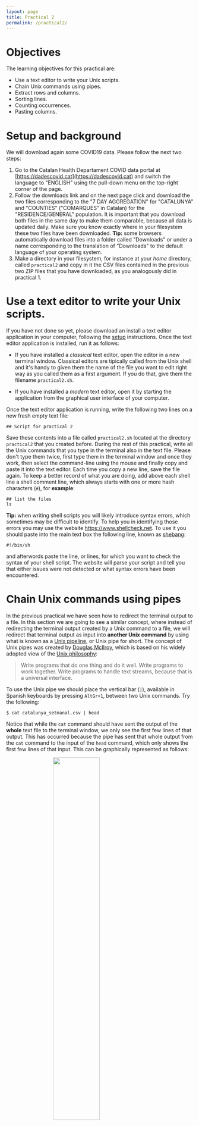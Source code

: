 ```yaml
---
layout: page
title: Practical 2
permalink: /practical2/
---
```


# Objectives

The learning objectives for this practical are:

 * Use a text editor to write your Unix scripts.
 * Chain Unix commands using pipes.
 * Extract rows and columns.
 * Sorting lines.
 * Counting occurrences.
 * Pasting columns.

# Setup and background

We will download again some COVID19 data. Please follow the next two steps:

1. Go to the Catalan Health Departament COVID data portal at [https://dadescovid.cat](https://dadescovid.cat)
   and switch the language to "ENGLISH" using the pull-down menu on the top-right corner of the page.
2. Follow the downloads link and on the next page click and download the two
   files corresponding to the "7 DAY AGGREGATION" for "CATALUNYA" and "COUNTIES"
   ("COMARQUES" in Catalan) for the "RESIDENCE/GENERAL" population. It is
   important that you download both files in the same day to make them comparable,
   because all data is updated daily. Make sure you know
   exactly where in your filesystem these two files have been downloaded.
   **Tip:** some browsers automatically download files into a folder called "Downloads"
   or under a name corresponding to the translation of "Downloads" to the default
   language of your operating system.
3. Make a directory in your filesystem, for instance at your _home_ directory,
   called `practical2` and copy in it the CSV files contained in the previous two
   ZIP files that you have downloaded, as you analogously did in practical 1.

# Use a text editor to write your Unix scripts.

If you have not done so yet, please download an install a text editor application
in your computer, following the [setup](/setup/) instructions. Once the text editor
application is installed, run it as follows:

  * If you have installed a _classical_ text editor, open the editor in a new terminal window. Classical editors are tipically called from the Unix shell and it's handy to given them the name of the file you want to edit right way as you called them as a first argument. If you do that, give them the filename `practical2.sh`.

  * If you have installed a _modern_ text editor, open it by starting the application from the graphical user interface of your computer.

Once the text editor application is running, write the following two lines on a new
fresh empty text file:

```
## Script for practical 2

```

Save these contents into a file called `practical2.sh` located at the directory
`practical2` that you created before. During the rest of this practical, write
all the Unix commands that you type in the terminal also in the text file. Please
don't type them twice, first type them in the terminal window and once they work,
then select the command-line using the mouse and finally copy and paste it into
the text editor. Each
time you copy a new line, save the file again. To keep a better record of what
you are doing, add above each shell line a shell comment line, which always starts
with one or more hash characters (`#`), for **example**:

```
## list the files
ls
```

**Tip:** when writing shell scripts you will likely introduce syntax errors,
which sometimes may be difficult to identify. To help you in identifying those
errors you may use the website https://www.shellcheck.net. To use it you should
paste into the main text box the following line, known as
[shebang](https://en.wikipedia.org/wiki/Shebang_%28Unix%29):

```
#!/bin/sh
```

and afterwords paste the line, or lines, for which you want to check
the syntax of your shell script. The website will parse your script
and tell you that either issues were not detected or what syntax errors
have been encountered.

# Chain Unix commands using pipes

In the previous practical we have seen how to redirect the terminal output
to a file. In this section we are going to see a similar concept, where instead
of redirecting the terminal output created by a Unix command to a file, we
will redirect that terminal output as input into **another Unix command** by
using what is known as a
[Unix pipeline](https://en.wikipedia.org/wiki/Pipeline_%28Unix%29), or Unix pipe
for short. The concept of Unix pipes was created by
[Douglas McIlroy](https://en.wikipedia.org/wiki/Douglas_McIlroy), which is based on
his widely adopted view of the
[Unix philosophy](https://en.wikipedia.org/wiki/Unix_philosophy):

> Write programs that do one thing and do it well. Write programs to work
> together. Write programs to handle text streams, because that is a universal
> interface.

To use the Unix pipe we should place the vertical bar (`|`), available in Spanish
keyboards by pressing `AltGr+1`, between two Unix commands. Try the following:

```
$ cat catalunya_setmanal.csv | head
```

Notice that while the `cat` command should have sent the output of the **whole**
text file to the terminal window, we only see the first few lines of that output.
This has occurred because the pipe has sent that whole output from the `cat` command
to the input of the `head` command, which only shows the first few lines of that input.
This can be graphically represented as follows:

<img src="singlepipe.png" style="display: block; margin-left: auto; margin-right: auto; width: 50%; height: auto;">

# Extract rows and columns

Text files such as CSV files have a matrix layout with rows corresponding to lines
and columns to values separated by some delimiter character, which is a semicolon (`;`)
in the case of the previous file `catalunya_setmanal.csv`. Because of its matrix layout,
a CSV file can be always opened by any spreadsheet software, such as Microsoft Excel;
see image below.

<img src="ExcelCSV.png" style="display: block; margin-left: auto; margin-right: auto; width: 80%; height: auto;">

However, there are at least two circumstances in which working with CSV files from the
Unix command-line is preferable to do it from a spreadsheet software such as Microsoft
Excel:

  1. Spreadsheet software will always attempt to load the whole data into main memory.
  This may become prohibitive when having tens of thousands of rows, which is common for
  data with molecular-level measurements from high-thoughput instruments.
  2. Every spreadsheet software uses its own format to store the data, which makes it
  prone to [digital obsolescence](https://en.wikipedia.org/wiki/Digital_obsolescence),
  the fact that old software required to open a file is no longer available. CSV files,
  and text files in general, can never become obsolete because their format does not
  depend on any specific software to be read or written.

Additionally, the misuse of Microsoft Excel has caused multiple problems
with important consequences in loss of monetary and human-time resources,
such as the
[loss in 2020 of COVID19-test results in England](https://www.theguardian.com/politics/2020/oct/05/how-excel-may-have-caused-loss-of-16000-covid-tests-in-england).

Here we will learn to do two common operations on data organized in a matrix layout:
extract rows (lines) and extract columns (delimiter-separated values). To extract rows
from a text file in Unix we will use the command `grep`, which requires two pieces of
information:

```
$ grep pattern filename
```
where `pattern` is the text that we expect to match to the lines we want to extract,
while `filename` is the name of the file from which we want to extract the lines matching
the pattern. Note that `pattern` can be something sophisticated such as a
[regular expression](https://en.wikipedia.org/wiki/Regular_expression) (not covered in
this practical) and `filename` can be ommitted when we want `grep` to read input from
a pipe.

For instance, the column `RESIDENCIA` in the COVID19 data
indicates whether the row contains data derived from geriatric-care residences
(value `Si`) or not (value `No`). You can check the
[documentation](https://dadescovid.cat/documentacio?lang=eng) at the Catalan COVID19
data portal to understand why the data is provided separately for these two types
of population.

Let's say we want to extract the rows for the COVID19 data derived
from the population in Catalunya that does not live in geriatric-care
residences into a separate file called `catalunya_setmanal_general.csv`.

```
$ grep No catalunya_setmanal.csv > catalunya_setmanal_general.csv
```
Now, repeat the command but this time extracting the rows corresponding to the
population that **does live** in geriatric-care residences into a separate file
called `catalunya_setmanal_geriatric.csv`.

**Tip**: note that `grep` has worked well for this particular task because no other
column in the data has used the terms `Si` and `No` for any other purpose. The
`grep` command doesn't know about columns, it only finds matches of a pattern in lines,
reporting the lines that match the pattern. You can also ask `grep` to report the
lines that **do not** match the pattern by using the option `-v`.

**Warning**: when using the terminal output redirection mechanism (`>`) you should
**never** use as output filename the filename that is being used as input in the same
command line, because that would lead to overwriting the input file and ending with
a corrupted output or without output at all.

Extracting columns can be done using the Unix command `cut`, which in the case of
CSV files also requires specifying the options `-d` and `-f`:

```
$ cut -d 'delimiter' -f field filename
```
The option `-d` allows us to specify a
[delimiter character](https://en.wikipedia.org/wiki/Delimiter), which by default
is the [TAB character](https://en.wikipedia.org/wiki/Tab_key) and should be always
specified between single quotes (e.g., `','`). The option `-f` allows us to specify
the columns, also known as
[fields](https://en.wikipedia.org/wiki/Data_field) in this context. For instance,
let's say we want to extract the last column of the CSV file
`catalunya_setmanal.csv`, corresponding to the number of exitus at each 7-day agggregation period.
Taking into account that this file uses the semicolon (`;`) as field separator,
we should write:

```
$ cut -d ';' -f 17 catalunya_setmanal.csv | head
```

Now let's say we want to extract this column from the geriatric subset of the data.
We could either run the previous command on the file we created before:

```
$ cut -d ';' -f 17 catalunya_setmanal_geriatric.csv | head
```
or had we not generated that file, we could have done it from the original data
file using two pipes, as follows:

```
$ grep Si catalunya_setmanal.csv | cut -d ';' -f 17 | head
```
Note that in both cases the output is identical.

# Sort rows

Unix provides a command called `sort` to order rows of a file in a number of ways.
By default, it sorts rows in increasing alphabetical order. Note for instance that
in the `catalunya_setmanal.csv` file, the column `DATA_INI` and `DATA_FI` contain the
initial and end date of the recorded data for each row, that first lines correspond
to more recent data and that date is written in a format that the alphabetic order
matches the time order. Type the following four commands:

```
$ cut -d ';' -f 3,17 catalunya_setmanal.csv | head
$ cut -d ';' -f 3,17 catalunya_setmanal.csv | tail
$ cut -d ';' -f 3,17 catalunya_setmanal.csv | sort | head
$ cut -d ';' -f 3,17 catalunya_setmanal.csv | sort | tail
```
Looking at the output of each them, can you explain their differences?

_Influence of the locale (regional) configuration of your system_

When you use the `sort` command to order numbers, you should use
the option `-n`. This option is valid for both, integer and
real numbers (i.e., with decimal digits). However, in this latter
case, there is a complication derived from the different existing
conventions to separate the integer from the decimal part of such
a number, e.g., 1.5 vs 1,5.

Every computer and operating system works with a so-called
[locale configuration](https://en.wikipedia.org/wiki/Locale_%28computer_software%29)
that defines the language used on the computer as well as every other
regional aspect influencing how the user reads and writes information on
the computer. One of those aspects is the decimal number separator, which
in English-speaking countries is the dot (`.`) and, for instance, in Spain
is the comma (`,`).

The `sort` command looks up what is the current _locale configuration_, and
particularly, what is the decimal number separator, to decide how to sort
numbers when we specify the `-n` option. If our configuration is set up to
use comma (`,`) as decimal separator but the data we want to sort uses the
dot `.`, then we need to either replace those dots by commas or change our
_locale configuration_ to an English-speaking one.

To figure out our current _locale configuration_ type the `locale` command
on the Unix shell (the output shown below is one possible example of output,
not necessarily the one you obtain in your computer):

```
$ locale
LANG=""
LC_COLLATE="ca_ES"
LC_CTYPE="ca_ES"
LC_MESSAGES="ca_ES"
LC_MONETARY="ca_ES"
LC_NUMERIC="ca_ES"
LC_TIME="ca_ES"
LC_ALL="ca_ES"
```

You can also verify how the `sort` command is picking up that locale
configuration on the decimal number separator by using the options
`-n --debug` as follows:

```
$ sort -n --debug
Using collate rules of ca_ES locale
Decimal Point: <,>
Positive sign: <+>
Negative sign: <->
```

You will need to press `Ctrl+d` to exit the `sort` command since we are
not giving any file to sort in the previous call. To change the
_locale_ into an English-speaking configuration in an Unix system such
as Ubuntu or macOS, you should type the following:

```
$ LC_ALL=en_US
```

We can verify that the _locale configuration_ has changed.

```
$ locale
LANG=""
LC_COLLATE="en_US"
LC_CTYPE="en_US"
LC_MESSAGES="en_US"
LC_MONETARY="en_US"
LC_NUMERIC="en_US"
LC_TIME="en_US"
LC_ALL="en_US"
$ sort -n --debug
Using collate rules of en_US locale
Decimal Point: <.>
Thousands separator: <,>
Positive sign: <+>
Negative sign: <->
```

If you are on Windows using the _Git Bash_ Unix shell emulator, then please
check the corresponding instructions on the [setup](/setup/) page, how to
install a Unix shell on Windows.

Once you have configured your system with an English-speaking
_locale configuration_, then you can safely sort decimal numbers on
files with the dot (`.`) as decimal number separator.

# Remove consecutive duplicated lines

The Unix command `uniq` removes consecutive duplicated lines. Look for instance
at the beginning and the end of the file `comarques_setmanal.csv`:

```
$ head comarques_setmanal.csv
NOM;CODI;DATA_INI;DATA_FI;RESIDENCIA;IEPG_CONFIRMAT;R0_CONFIRMAT_M;IA14;TAXA_CASOS_CONFIRMAT;CASOS_CONFIRMAT;TAXA_PCRTAR;PCR;TAR;PERC_PCRTAR_POSITIVES;INGRESSOS_TOTAL;INGRESSOS_CRITIC;EXITUS;CASOS_PCR;CASOS_TAR;POSITIVITAT_PCR_NUM;POSITIVITAT_TAR_NUM;POSITIVITAT_PCR_DEN;POSITIVITAT_TAR_DEN;VACUNATS_DOSI_1;VACUNATS_DOSI_2
ALT CAMP;01;2021-09-19;2021-09-25;No;36.2005;1.14456;31.6191;9.0340;4;1300.9011;292;284;0.7707;0;0;0;2;2;2;2;252;267;175;183
ALT CAMP;01;2021-09-19;2021-09-25;Si;;;0.0000;0.0000;0;1740.8123;8;1;0.0000;0;0;0;0;0;0;0;3;0;3;2
ALT CAMP;01;2021-09-18;2021-09-24;No;41.2068;1.21599;33.8776;13.5510;6;1307.6766;302;277;1.3487;0;0;0;2;4;3;4;260;259;172;185
ALT CAMP;01;2021-09-18;2021-09-24;Si;;;0.0000;0.0000;0;1547.3887;7;1;0.0000;0;0;0;0;0;0;0;2;0;3;2
ALT CAMP;01;2021-09-17;2021-09-23;No;44.9867;1.24456;36.1361;15.8095;7;1287.3500;302;268;1.7717;0;0;0;3;4;5;4;259;249;206;239
ALT CAMP;01;2021-09-17;2021-09-23;Si;;;0.0000;0.0000;0;1547.3887;7;1;0.0000;0;0;0;0;0;0;0;4;0;3;1
ALT CAMP;01;2021-09-16;2021-09-22;No;51.5783;1.26837;40.6531;15.8095;7;1271.5405;312;251;1.8293;0;0;0;3;4;5;4;263;229;171;237
ALT CAMP;01;2021-09-16;2021-09-22;Si;;;0.0000;0.0000;0;1547.3887;7;1;0.0000;0;0;0;0;0;0;0;4;0;2;1
ALT CAMP;01;2021-09-15;2021-09-21;No;36.0476;0.839796;42.9116;15.8095;7;1271.5405;332;231;1.8293;1;0;1;3;4;5;4;282;210;205;253


$ tail comarques_setmanal.csv 
VALLES ORIENTAL;41;2020-02-28;2020-03-05;No;;;0.2422;0.2422;1;2.4223;10;0;0.0000;0;0;0;1;0;0;0;10;0;0;0
VALLES ORIENTAL;41;2020-02-28;2020-03-05;Si;;;0.0000;0.0000;0;0.0000;0;0;0.0000;0;0;0;0;0;0;0;0;0;0;0
VALLES ORIENTAL;41;2020-02-27;2020-03-04;No;;;0.2422;0.2422;1;1.9379;8;0;0.0000;0;0;0;1;0;0;0;8;0;0;0
VALLES ORIENTAL;41;2020-02-27;2020-03-04;Si;;;0.0000;0.0000;0;0.0000;0;0;0.0000;0;0;0;0;0;0;0;0;0;0;0
VALLES ORIENTAL;41;2020-02-26;2020-03-03;No;;;0.2422;0.2422;1;1.6956;7;0;0.0000;0;0;0;1;0;0;0;7;0;0;0
VALLES ORIENTAL;41;2020-02-26;2020-03-03;Si;;;0.0000;0.0000;0;0.0000;0;0;0.0000;0;0;0;0;0;0;0;0;0;0;0
VALLES ORIENTAL;41;2020-02-25;2020-03-02;No;;;0.0000;0.0000;0;1.2111;5;0;0.0000;0;0;0;0;0;0;0;5;0;0;0
VALLES ORIENTAL;41;2020-02-25;2020-03-02;Si;;;0.0000;0.0000;0;0.0000;0;0;0.0000;0;0;0;0;0;0;0;0;0;0;0
VALLES ORIENTAL;41;2020-02-24;2020-03-01;No;;;0.0000;0.0000;0;0.7267;3;0;0.0000;0;0;0;0;0;0;0;3;0;0;0
VALLES ORIENTAL;41;2020-02-24;2020-03-01;Si;;;0.0000;0.0000;0;0.0000;0;0;0.0000;0;0;0;0;0;0;0;0;0;0;0
```
Lines appear to be grouped by county name, which occurs in the first column.
Let's extract the first column, apply the `uniq` command on its output and
count the number of resulting lines:

```
$ cut -f 1 -d ';' comarques_setmanal.csv | uniq | wc -l
      43
```
Do you know to what corresponds this number?

In this case, duplicated lines were occurring in consecutively one after each
other. However, if this were not the case, what do you think we could do before
using the `uniq` command to bring duplicated lines together?

# Count consecutive occurrences

In a previous practical, we have seen the command `wc`, which can be employed to
count the lines of a text file. Here we want to learn the command `uniq` with
its option `-c`, which allows one to count consecutively repeated lines. This is
useful to count occurrences of interest in a file. For instance, let's say we
want to count the number of different exitus occurrences in the file
`catalunya_setmanal.csv`, i.e., how many lines (7-days aggregation periods)
reported 0 exitus, how many reported 1, how many reported 2, etc. We need to
extract the exitus column (17), sort it and apply the `uniq -c` command:

```
$ cut -f 17 -d ';' catalunya_setmanal.csv | sort | uniq -c | head
```
Let's say we want to see the most frequent occurrences first. We would need then
to sort the previous output numerically (option `-n`) and from largest to
smallest (option `-r`), as follows:

```
$ cut -f 17 -d ';' catalunya_setmanal.csv | sort | uniq -c | sort -n -r | head
    241 0
    129 1
     91 2
     68 3
     39 4
     36 5
     28 12
     23 6
     23 10
     22 9
```
So the most frequent reported exitus figure was 0 in 241 7-day aggregation
periods (lines in the CSV file), the second most frequent one was 1 exitus
in 129 lines, and so on. We can also tell `sort` to order that output by the
second column using the option `-k`, which would give us the whole ordered
frequency distribution of exitus:

```
$ cut -f 17 -d ';' catalunya_setmanal.csv | sort | uniq -c | sort -n -k 2 | head -20
      1 EXITUS
    241 0
    129 1
     91 2
     68 3
     39 4
     36 5
     23 6
     21 7
     13 8
     22 9
     23 10
     18 11
     28 12
     15 13
     17 14
     17 15
     13 16
     17 17
     16 18
```

# Paste columns

The Unix command `paste` allows us to paste in parallel lines of given files using
a `TAB` as delimiter character by default, which can be changed with the option
`-d`. For instance, see what happens when extract two columns from the CSV file
and paste them again:

```
$ cut -d ';' -f 3 catalunya_setmanal.csv > catalunya_setmanal_dataini.csv
$ cut -d ';' -f 17 catalunya_setmanal.csv > catalunya_setmanal_exitus.csv
$ paste catalunya_setmanal_dataini.csv catalunya_setmanal_exitus.csv | head
DATA_INI      EXITUS
2021-09-19    30
2021-09-19    0
2021-09-19    5
2021-09-18    33
2021-09-18    0
2021-09-18    4
2021-09-17    0
2021-09-17    7
2021-09-17    29
```

# Exercise

Using the Unix commands we have learned in this practical, try to answer the
following questions about the downloaded COVID19 data:

### Question 1

For how many 7-day aggregation periods do we have COVID19 data for the
general population (i.e., excluding those living in geriatric residences)
 in Catalunya? (answer: 574 on September 29th, 2021)

### Question 2

Which is the highest
[basic reproduction number](https://en.wikipedia.org/wiki/Basic_reproduction_number)
(R0, column `R0_CONFIRMAT`) observed for the general population
(i.e., excluding those living in geriatric residences) in Catalunya throughout
the whole 7-day aggregation periods? (answer 4.99) and for the months of June 2020
and June 2021?
(answer 1.69 and 3.47)

### Question 3

In which 7-day aggregation period was the R0 highest for the general
population? (**Hint:** you can use the `sort` command with the options
`-k` to use a particular column for sorting and `-t` to indicate the
column delimiter character different form the default, which is the
blank character `' '`. Answer: 2020-03-09)

### Question 4

Which county had the highest number of exitus in geriatric residences?
In which 7-day aggregation period did that happen? (answer: BARCELONES,
573 exitus between 2020-04-06 and 2020-04-12)

### Question 5

Compare the number of exitus among the general population (i.e., excluding
geriatric residences) in the month of March 2020 between two of your favorite
Catalan counties. For instance, this would be the output for `SEGRIA` (left)
and `OSONA` (right):

```
11      52
10      53
11      56
13      52
14      52
14      49
12      50
13      40
13      38
12      34
10      36
9     30
6     23
7     16
4     17
2     14
2     12
2     8
2     6
1     6
0     4
0     1
0     1
0     1
0     1
0     0
0     0
0     0
0     0
0     0
0     0
```
